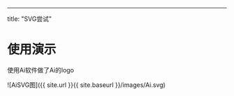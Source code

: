 ---
title:  "SVG尝试"

# 使用演示

使用Ai软件做了Ai的logo

![AiSVG图]({{ site.url }}{{ site.baseurl }}/images/Ai.svg)  
